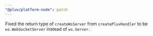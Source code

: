 ```yaml
---
"@pluv/platform-node": patch
---
```


Fixed the return type of `createWsServer` from `createPluvHandler` to be `ws.WebSocketServer` instead of `ws.Server`.
